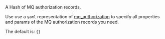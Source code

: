 A Hash of MQ authorization records.

Use use a `yaml` representation of [mq_authorization](/docs/mq_config/mq_authorization.html) to specify all properties and params of the MQ authorization records you need. 

The default is: `{}`